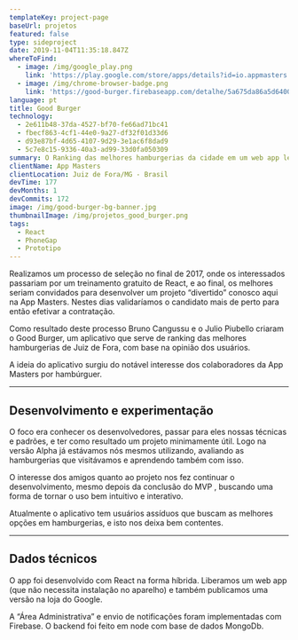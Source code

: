 ```yaml
---
templateKey: project-page
baseUrl: projetos
featured: false
type: sideproject
date: 2019-11-04T11:35:18.847Z
whereToFind:
  - image: /img/google_play.png
    link: 'https://play.google.com/store/apps/details?id=io.appmasters.goodburger'
  - image: /img/chrome-browser-badge.png
    link: 'https://good-burger.firebaseapp.com/detalhe/5a675da86a5d640014a647fa'
language: pt
title: Good Burger
technology:
  - 2e611b48-37da-4527-bf70-fe66ad71bc41
  - fbecf863-4cf1-44e0-9a27-df32f01d33d6
  - d93e87bf-4d65-4107-9d29-3e1ac6f8dad9
  - 5c7e8c15-9336-40a3-ad99-33d0fa050309
summary: O Ranking das melhores hamburgerias da cidade em um web app leve e prático.
clientName: App Masters
clientLocation: Juiz de Fora/MG - Brasil
devTime: 177
devMonths: 1
devCommits: 172
image: /img/good-burger-bg-banner.jpg
thumbnailImage: /img/projetos_good_burger.png
tags:
  - React
  - PhoneGap
  - Prototipo
---
```

Realizamos um processo de seleção no final de 2017, onde os interessados passariam por um treinamento gratuito de React, e ao final, os melhores seriam convidados para desenvolver um projeto “divertido” conosco aqui na App Masters. Nestes dias validaríamos o candidato mais de perto para então efetivar a contratação.

Como resultado deste processo Bruno Cangussu e o Julio Piubello criaram o Good Burger, um aplicativo que serve de ranking das melhores hamburgerias de Juiz de Fora, com base na opinião dos usuários.

A ideia do aplicativo surgiu do notável interesse dos colaboradores da App Masters por hambúrguer.

- - -

## Desenvolvimento e experimentação

O foco era conhecer os desenvolvedores, passar para eles nossas técnicas e padrões, e ter como resultado um projeto minimamente útil. Logo na versão Alpha já estávamos nós mesmos utilizando, avaliando as hamburgerias que visitávamos e aprendendo também com isso.

O interesse dos amigos quanto ao projeto nos fez continuar o desenvolvimento, mesmo depois da conclusão do MVP , buscando uma forma de tornar o uso bem intuitivo e interativo.

Atualmente o aplicativo tem usuários assíduos que buscam as melhores opções em hamburgerias, e isto nos deixa bem contentes.

- - -

## Dados técnicos

O app foi desenvolvido com React na forma híbrida. Liberamos um web app (que não necessita instalação no aparelho) e também publicamos uma versão na loja do Google.

A “Área Administrativa” e envio de notificações foram implementadas com Firebase. O backend foi feito em node com base de dados MongoDb.

